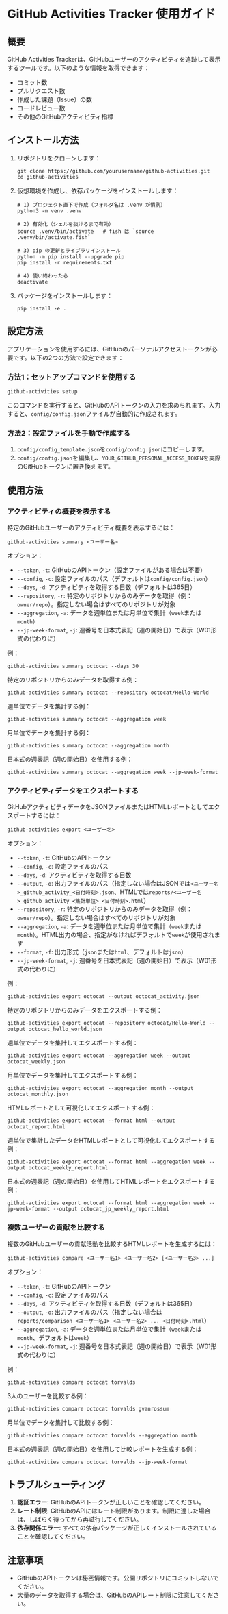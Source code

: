 # GitHub Activities Tracker 使用ガイド

## 概要
GitHub Activities Trackerは、GitHubユーザーのアクティビティを追跡して表示するツールです。以下のような情報を取得できます：
- コミット数
- プルリクエスト数
- 作成した課題（Issue）の数
- コードレビュー数
- その他のGitHubアクティビティ指標

## インストール方法

1. リポジトリをクローンします：
   ```
   git clone https://github.com/yourusername/github-activities.git
   cd github-activities
   ```

2. 仮想環境を作成し、依存パッケージをインストールします：
   ```
   # 1) プロジェクト直下で作成（フォルダ名は .venv が慣例）
   python3 -m venv .venv

   # 2) 有効化（シェルを抜けるまで有効）
   source .venv/bin/activate   # fish は `source .venv/bin/activate.fish`

   # 3) pip の更新とライブラリインストール
   python -m pip install --upgrade pip
   pip install -r requirements.txt

   # 4) 使い終わったら
   deactivate
   ```

3. パッケージをインストールします：
   ```
   pip install -e .
   ```

## 設定方法

アプリケーションを使用するには、GitHubのパーソナルアクセストークンが必要です。以下の2つの方法で設定できます：

### 方法1：セットアップコマンドを使用する

```
github-activities setup
```

このコマンドを実行すると、GitHubのAPIトークンの入力を求められます。入力すると、`config/config.json`ファイルが自動的に作成されます。

### 方法2：設定ファイルを手動で作成する

1. `config/config_template.json`を`config/config.json`にコピーします。
2. `config/config.json`を編集し、`YOUR_GITHUB_PERSONAL_ACCESS_TOKEN`を実際のGitHubトークンに置き換えます。

## 使用方法

### アクティビティの概要を表示する

特定のGitHubユーザーのアクティビティ概要を表示するには：

```
github-activities summary <ユーザー名>
```

オプション：
- `--token`, `-t`: GitHubのAPIトークン（設定ファイルがある場合は不要）
- `--config`, `-c`: 設定ファイルのパス（デフォルトは`config/config.json`）
- `--days`, `-d`: アクティビティを取得する日数（デフォルトは365日）
- `--repository`, `-r`: 特定のリポジトリからのみデータを取得（例：`owner/repo`）。指定しない場合はすべてのリポジトリが対象
- `--aggregation`, `-a`: データを週単位または月単位で集計（`week`または`month`）
- `--jp-week-format`, `-j`: 週番号を日本式表記（週の開始日）で表示（W01形式の代わりに）

例：
```
github-activities summary octocat --days 30
```

特定のリポジトリからのみデータを取得する例：
```
github-activities summary octocat --repository octocat/Hello-World
```

週単位でデータを集計する例：
```
github-activities summary octocat --aggregation week
```

月単位でデータを集計する例：
```
github-activities summary octocat --aggregation month
```

日本式の週表記（週の開始日）を使用する例：
```
github-activities summary octocat --aggregation week --jp-week-format
```

### アクティビティデータをエクスポートする

GitHubアクティビティデータをJSONファイルまたはHTMLレポートとしてエクスポートするには：

```
github-activities export <ユーザー名>
```

オプション：
- `--token`, `-t`: GitHubのAPIトークン
- `--config`, `-c`: 設定ファイルのパス
- `--days`, `-d`: アクティビティを取得する日数
- `--output`, `-o`: 出力ファイルのパス（指定しない場合はJSONでは`<ユーザー名>_github_activity_<日付時刻>.json`、HTMLでは`reports/<ユーザー名>_github_activity_<集計単位>_<日付時刻>.html`）
- `--repository`, `-r`: 特定のリポジトリからのみデータを取得（例：`owner/repo`）。指定しない場合はすべてのリポジトリが対象
- `--aggregation`, `-a`: データを週単位または月単位で集計（`week`または`month`）。HTML出力の場合、指定がなければデフォルトで`week`が使用されます
- `--format`, `-f`: 出力形式（`json`または`html`、デフォルトは`json`）
- `--jp-week-format`, `-j`: 週番号を日本式表記（週の開始日）で表示（W01形式の代わりに）

例：
```
github-activities export octocat --output octocat_activity.json
```

特定のリポジトリからのみデータをエクスポートする例：
```
github-activities export octocat --repository octocat/Hello-World --output octocat_hello_world.json
```

週単位でデータを集計してエクスポートする例：
```
github-activities export octocat --aggregation week --output octocat_weekly.json
```

月単位でデータを集計してエクスポートする例：
```
github-activities export octocat --aggregation month --output octocat_monthly.json
```

HTMLレポートとして可視化してエクスポートする例：
```
github-activities export octocat --format html --output octocat_report.html
```

週単位で集計したデータをHTMLレポートとして可視化してエクスポートする例：
```
github-activities export octocat --format html --aggregation week --output octocat_weekly_report.html
```

日本式の週表記（週の開始日）を使用してHTMLレポートをエクスポートする例：
```
github-activities export octocat --format html --aggregation week --jp-week-format --output octocat_jp_weekly_report.html
```

### 複数ユーザーの貢献を比較する

複数のGitHubユーザーの貢献活動を比較するHTMLレポートを生成するには：

```
github-activities compare <ユーザー名1> <ユーザー名2> [<ユーザー名3> ...]
```

オプション：
- `--token`, `-t`: GitHubのAPIトークン
- `--config`, `-c`: 設定ファイルのパス
- `--days`, `-d`: アクティビティを取得する日数（デフォルトは365日）
- `--output`, `-o`: 出力ファイルのパス（指定しない場合は`reports/comparison_<ユーザー名1>_<ユーザー名2>_..._<日付時刻>.html`）
- `--aggregation`, `-a`: データを週単位または月単位で集計（`week`または`month`、デフォルトは`week`）
- `--jp-week-format`, `-j`: 週番号を日本式表記（週の開始日）で表示（W01形式の代わりに）

例：
```
github-activities compare octocat torvalds
```

3人のユーザーを比較する例：
```
github-activities compare octocat torvalds gvanrossum
```

月単位でデータを集計して比較する例：
```
github-activities compare octocat torvalds --aggregation month
```

日本式の週表記（週の開始日）を使用して比較レポートを生成する例：
```
github-activities compare octocat torvalds --jp-week-format
```

## トラブルシューティング

1. **認証エラー**: GitHubのAPIトークンが正しいことを確認してください。
2. **レート制限**: GitHubのAPIにはレート制限があります。制限に達した場合は、しばらく待ってから再試行してください。
3. **依存関係エラー**: すべての依存パッケージが正しくインストールされていることを確認してください。

## 注意事項

- GitHubのAPIトークンは秘密情報です。公開リポジトリにコミットしないでください。
- 大量のデータを取得する場合は、GitHubのAPIレート制限に注意してください。
